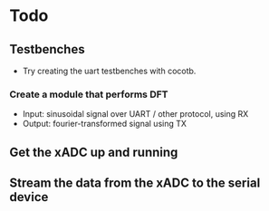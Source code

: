 # Todo
## Testbenches
- Try creating the uart testbenches with cocotb.

### Create a module that performs DFT 
- Input: sinusoidal signal over UART / other protocol, using RX
- Output: fourier-transformed signal using TX

## Get the xADC up and running
## Stream the data from the xADC to the serial device
